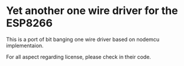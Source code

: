 # Yet another one wire driver for the ESP8266

This is a port of bit banging one wire driver based on nodemcu implementaion.

For all aspect regarding license, please check in their code.


